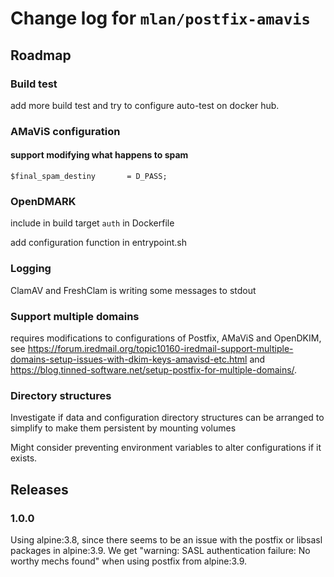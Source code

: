 # Change log for `mlan/postfix-amavis` 

## Roadmap

### Build test

add more build test and try to configure auto-test on docker hub.

### AMaViS configuration

#### support modifying what happens to spam

```
$final_spam_destiny       = D_PASS;
```

### OpenDMARK

include in build target `auth` in Dockerfile

add configuration function in entrypoint.sh

### Logging

ClamAV and FreshClam is writing some messages to stdout

### Support multiple domains

requires modifications to configurations of Postfix, AMaViS and OpenDKIM, see https://forum.iredmail.org/topic10160-iredmail-support-multiple-domains-setup-issues-with-dkim-keys-amavisd-etc.html and https://blog.tinned-software.net/setup-postfix-for-multiple-domains/.

### Directory structures

Investigate if data and configuration directory structures can be arranged to simplify to make them persistent by mounting volumes

Might consider preventing environment variables to alter configurations if it exists.

## Releases

### 1.0.0
Using alpine:3.8, since there seems to be an issue with the postfix or libsasl packages in alpine:3.9. We get "warning: SASL authentication failure: No worthy mechs found" when using postfix from alpine:3.9.

